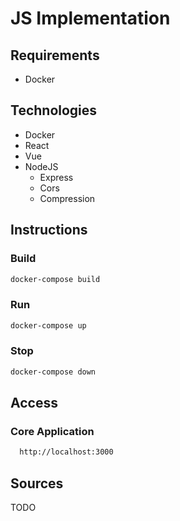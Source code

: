 # JS Implementation

## Requirements

* Docker

## Technologies

* Docker
* React
* Vue
* NodeJS
  * Express
  * Cors
  * Compression

## Instructions

### Build

```bash
docker-compose build
```

### Run

```bash
docker-compose up
```

### Stop

``` bash
docker-compose down
```

## Access

### Core Application

```bash
  http://localhost:3000
```

## Sources
TODO
